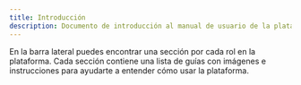 ```yaml
---
title: Introducción
description: Documento de introducción al manual de usuario de la plataforma Code Labs.
---
```


En la barra lateral puedes encontrar una sección por cada rol en la plataforma. Cada sección contiene una lista de guías con imágenes e instrucciones para ayudarte a entender cómo usar la plataforma.
